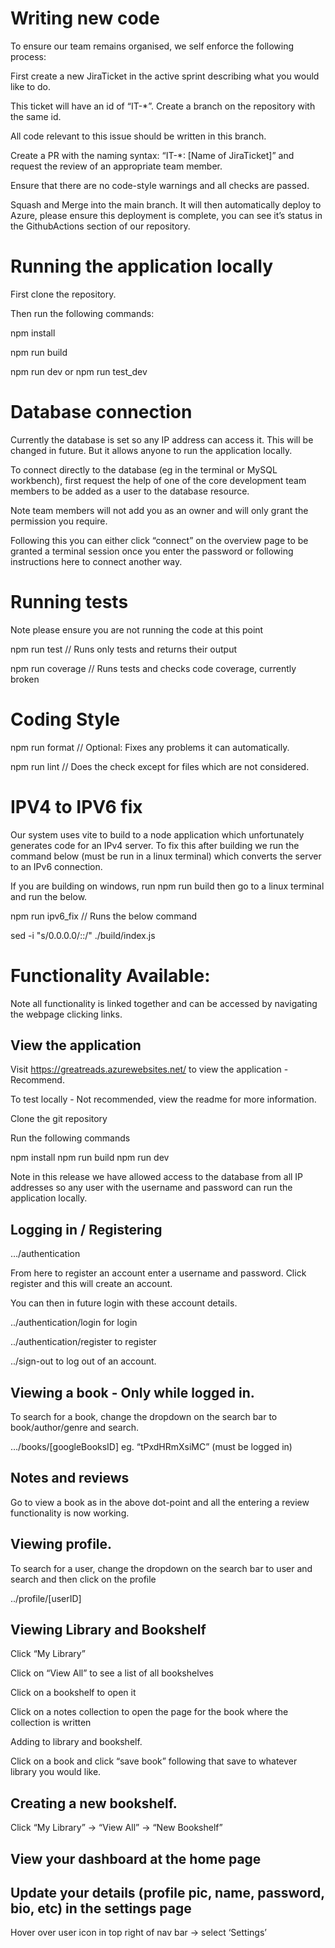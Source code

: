 # Writing new code

To ensure our team remains organised, we self enforce the following process:

First create a new JiraTicket in the active sprint describing what you would like to do.

This ticket will have an id of “IT-\*”. Create a branch on the repository with the same id.

All code relevant to this issue should be written in this branch.

Create a PR with the naming syntax: “IT-\*: [Name of JiraTicket]” and request the review of an appropriate team member.

Ensure that there are no code-style warnings and all checks are passed.

Squash and Merge into the main branch. It will then automatically deploy to Azure, please ensure this deployment is complete, you can see it’s status in the GithubActions section of our repository.

# Running the application locally

First clone the repository.

Then run the following commands:

npm install

npm run build

npm run dev or npm run test_dev

# Database connection

Currently the database is set so any IP address can access it. This will be changed in future. But it allows anyone to run the application locally.

To connect directly to the database (eg in the terminal or MySQL workbench), first request the help of one of the core development team members to be added as a user to the database resource.

Note team members will not add you as an owner and will only grant the permission you require.

Following this you can either click “connect” on the overview page to be granted a terminal session once you enter the password or following instructions here to connect another way.

# Running tests

Note please ensure you are not running the code at this point

npm run test // Runs only tests and returns their output

npm run coverage // Runs tests and checks code coverage, currently broken

# Coding Style

npm run format // Optional: Fixes any problems it can automatically.

npm run lint // Does the check except for files which are not considered.

# IPV4 to IPV6 fix

Our system uses vite to build to a node application which unfortunately generates code for an IPv4 server. To fix this after building we run the command below (must be run in a linux terminal) which converts the server to an IPv6 connection.

If you are building on windows, run npm run build then go to a linux terminal and run the below.

npm run ipv6_fix // Runs the below command

sed -i "s/0.0.0.0/::/" ./build/index.js

# Functionality Available:

Note all functionality is linked together and can be accessed by navigating the webpage clicking links.

## View the application

Visit https://greatreads.azurewebsites.net/ to view the application - Recommend.

To test locally - Not recommended, view the readme for more information.

Clone the git repository

Run the following commands

npm install
npm run build
npm run dev

Note in this release we have allowed access to the database from all IP addresses so any user with the username and password can run the application locally.

## Logging in / Registering

…/authentication

From here to register an account enter a username and password. Click register and this will create an account.

You can then in future login with these account details.

../authentication/login for login

../authentication/register to register

../sign-out to log out of an account.

## Viewing a book - Only while logged in.

To search for a book, change the dropdown on the search bar to book/author/genre and search.

…/books/[googleBooksID] eg. “tPxdHRmXsiMC” (must be logged in)

## Notes and reviews

Go to view a book as in the above dot-point and all the entering a review functionality is now working.

## Viewing profile.

To search for a user, change the dropdown on the search bar to user and search and then click on the profile

../profile/[userID]

## Viewing Library and Bookshelf

Click “My Library”

Click on “View All” to see a list of all bookshelves

Click on a bookshelf to open it

Click on a notes collection to open the page for the book where the collection is written

Adding to library and bookshelf.

Click on a book and click “save book” following that save to whatever library you would like.

## Creating a new bookshelf.

Click “My Library” → “View All” → “New Bookshelf”

## View your dashboard at the home page

## Update your details (profile pic, name, password, bio, etc) in the settings page

Hover over user icon in top right of nav bar → select ‘Settings’
